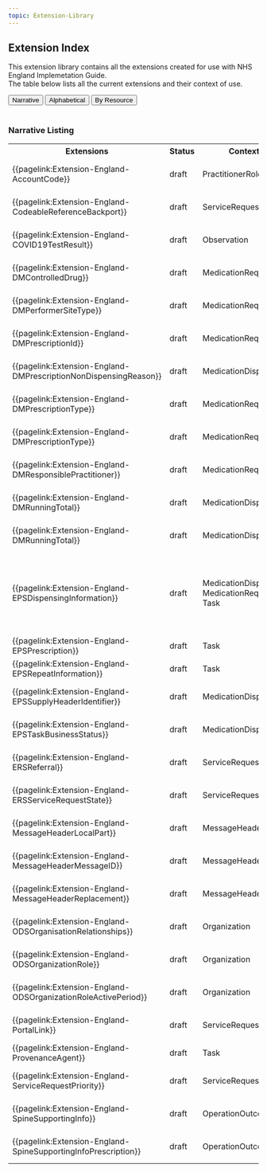 ```yaml
---
topic: Extension-Library
---
```


## Extension Index

This extension library contains all the extensions created for use with NHS England Implemetation Guide. <br>
The table below lists all the current extensions and their context of use.


<div class="tab">
<button class="tablinks active" onclick="openTab(event, 'Narrative')">Narrative</button>
<button class="tablinks" onclick="openTab(event, 'Alphabetical')">Alphabetical</button>
<button class="tablinks" onclick="openTab(event, 'Resource')">By Resource</button>
</div>
<br>
<div id="Narrative" class="tabcontent"  style="display:block">
<h3>Narrative Listing</h3>

<table class="assets">
<tr>
<th>Extensions</th>
<th>Status</th>
<th>Context of Use</th>
<th>Related Profile</th>
</tr>

<tr>
<td>{{pagelink:Extension-England-AccountCode}}</td>
<td>draft</td>
<td>PractitionerRole</td>
<td>{{pagelink:Profile-England-PractitionerRole}}</td>
</tr>

<tr>
<td>{{pagelink:Extension-England-CodeableReferenceBackport}}</td>
<td>draft</td>
<td>ServiceRequest</td>
<td>{{pagelink:Profile-England-ServiceRequest}}</td>
</tr>

<tr>
<td>{{pagelink:Extension-England-COVID19TestResult}}</td>
<td>draft</td>
<td>Observation</td>
<td>{{pagelink:Profile-England-Observation}}</td>
</tr>

<tr>
<td>{{pagelink:Extension-England-DMControlledDrug}}</td>
<td>draft</td>
<td>MedicationRequest</td>
<td>{{pagelink:Profile-England-MedicationRequest}}</td>
</tr>

<tr>
<td>{{pagelink:Extension-England-DMPerformerSiteType}}</td>
<td>draft</td>
<td>MedicationRequest</td>
<td>{{pagelink:Profile-England-MedicationRequest}}</td>
</tr>

<tr>
<td>{{pagelink:Extension-England-DMPrescriptionId}}</td>
<td>draft</td>
<td>MedicationRequest</td>
<td>{{pagelink:Profile-England-MedicationRequest}}</td>
</tr>

<tr>
<td>{{pagelink:Extension-England-DMPrescriptionNonDispensingReason}}</td>
<td>draft</td>
<td>MedicationDispense</td>
<td>{{pagelink:Profile-England-MedicationDispense}}</td>
</tr>

<tr>
<td>{{pagelink:Extension-England-DMPrescriptionType}}</td>
<td>draft</td>
<td>MedicationRequest</td>
<td>{{pagelink:Profile-England-MedicationRequest}}</td>
</tr>

<tr>
<td>{{pagelink:Extension-England-DMPrescriptionType}}</td>
<td>draft</td>
<td>MedicationRequest</td>
<td>{{pagelink:Profile-England-MedicationRequest}}</td>
</tr>

<tr>
<td>{{pagelink:Extension-England-DMResponsiblePractitioner}}</td>
<td>draft</td>
<td>MedicationRequest</td>
<td>{{pagelink:Profile-England-MedicationRequest}}</td>
</tr>

<tr>
<td>{{pagelink:Extension-England-DMRunningTotal}}</td>
<td>draft</td>
<td>MedicationDispense</td>
<td>{{pagelink:Profile-England-MedicationDispense}}</td>
</tr>
<tr>
<td>{{pagelink:Extension-England-DMRunningTotal}}</td>
<td>draft</td>
<td>MedicationDispense</td>
<td>{{pagelink:Profile-England-MedicationDispense}}</td>
</tr>
<tr>
<td>{{pagelink:Extension-England-EPSDispensingInformation}}</td>
<td>draft</td>
<td>MedicationDispense, <br> MedicationRequest.basedOn, <br> Task</td>
<td>{{pagelink:Profile-England-MedicationDispense}}<br>{{pagelink:Profile-England-MedicationRequest}} <br> {{pagelink:Profile-England-Task}}</td>
</tr>
<tr>
<td>{{pagelink:Extension-England-EPSPrescription}}</td>
<td>draft</td>
<td>Task</td>
<td>{{pagelink:Profile-England-Task}}</td>
</tr>

<tr>
<td>{{pagelink:Extension-England-EPSRepeatInformation}}</td>
<td>draft</td>
<td>Task</td>
<td>{{pagelink:Profile-England-Task}}</td>
</tr>

<tr>
<td>{{pagelink:Extension-England-EPSSupplyHeaderIdentifier}}</td>
<td>draft</td>
<td>MedicationDispense</td>
<td>{{pagelink:Profile-England-MedicationDispense}}</td>
</tr>

<tr>
<td>{{pagelink:Extension-England-EPSTaskBusinessStatus}}</td>
<td>draft</td>
<td>MedicationDispense</td>
<td>{{pagelink:Profile-England-MedicationDispense}}</td>
</tr>

<tr>
<td>{{pagelink:Extension-England-ERSReferral}}</td>
<td>draft</td>
<td>ServiceRequest</td>
<td>{{pagelink:Profile-England-ServiceRequest}}</td>
</tr>

<tr>
<td>{{pagelink:Extension-England-ERSServiceRequestState}}</td>
<td>draft</td>
<td>ServiceRequest</td>
<td>{{pagelink:Profile-England-ServiceRequest}}</td>
</tr>

<tr>
<td>{{pagelink:Extension-England-MessageHeaderLocalPart}}</td>
<td>draft</td>
<td>MessageHeader</td>
<td>{{pagelink:Profile-England-MessageHeader}}</td>
</tr>

<tr>
<td>{{pagelink:Extension-England-MessageHeaderMessageID}}</td>
<td>draft</td>
<td>MessageHeader</td>
<td>{{pagelink:Profile-England-MessageHeader}}</td>
</tr>

<tr>
<td>{{pagelink:Extension-England-MessageHeaderReplacement}}</td>
<td>draft</td>
<td>MessageHeader</td>
<td>{{pagelink:Profile-England-MessageHeader}}</td>
</tr>

<tr>
<td>{{pagelink:Extension-England-ODSOrganisationRelationships}}</td>
<td>draft</td>
<td>Organization</td>
<td>{{pagelink:Profile-England-Organization}}</td>
</tr>

<tr>
<td>{{pagelink:Extension-England-ODSOrganizationRole}}</td>
<td>draft</td>
<td>Organization</td>
<td>{{pagelink:Profile-England-Organization}}</td>
</tr>

<tr>
<td>{{pagelink:Extension-England-ODSOrganizationRoleActivePeriod}}</td>
<td>draft</td>
<td>Organization</td>
<td>{{pagelink:Profile-England-Organization}}</td>
</tr>

<tr>
<td>{{pagelink:Extension-England-PortalLink}}</td>
<td>draft</td>
<td>ServiceRequest</td>
<td>{{pagelink:Profile-England-ServiceRequest}}</td>

<tr>
<td>{{pagelink:Extension-England-ProvenanceAgent}}</td>
<td>draft</td>
<td>Task</td>
<td>{{pagelink:Profile-England-Task}}</td>
</tr>

<tr>
<td>{{pagelink:Extension-England-ServiceRequestPriority}}</td>
<td>draft</td>
<td>ServiceRequest</td>
<td>{{pagelink:Profile-England-ServiceRequest}}</td>
</tr>

<tr>
<td>{{pagelink:Extension-England-SpineSupportingInfo}}</td>
<td>draft</td>
<td>OperationOutcome</td>
<td>{{pagelink:Profile-England-OperationOutcome}}</td>
</tr>

<tr>
<td>{{pagelink:Extension-England-SpineSupportingInfoPrescription}}</td>
<td>draft</td>
<td>OperationOutcome</td>
<td>{{pagelink:Profile-England-OperationOutcome}}</td>
</tr>
</table>
</div>